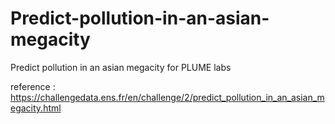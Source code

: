 # Predict-pollution-in-an-asian-megacity
Predict pollution in an asian megacity for PLUME labs

reference :
https://challengedata.ens.fr/en/challenge/2/predict_pollution_in_an_asian_megacity.html
